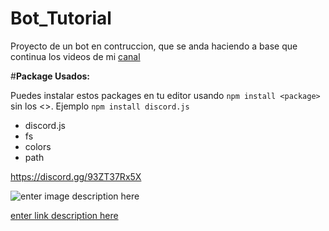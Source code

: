 # Bot_Tutorial
Proyecto de un bot  en contruccion, que se anda haciendo a base que continua los videos de mi [canal](https://www.youtube.com/@elalda/videos)

#**Package Usados:**

Puedes instalar estos packages en tu editor usando `npm install <package>` sin los <>. Ejemplo `npm install discord.js`

 - discord.js
 - fs
 - colors
 - path


https://discord.gg/93ZT37Rx5X

![enter image description here](https://discord.gg/93ZT37Rx5X)

[enter link description here](https://discord.gg/93ZT37Rx5X)

